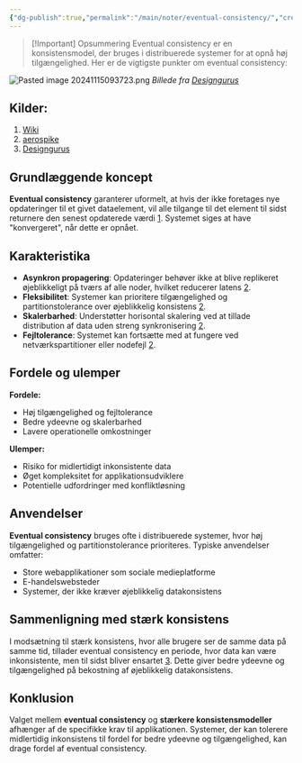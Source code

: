 ```yaml
---
{"dg-publish":true,"permalink":"/main/noter/eventual-consistency/","created":"2024-11-15T09:35:55.560+01:00"}
---
```


> [!Important] Opsummering
> Eventual consistency er en konsistensmodel, der bruges i distribuerede systemer for at opnå høj tilgængelighed. Her er de vigtigste punkter om eventual consistency:

![Pasted image 20241115093723.png](/img/user/Pasted%20image%2020241115093723.png)
*Billede fra [Designgurus](https://www.designgurus.io/answers/detail/what-is-strong-vs-eventual-consistency)*
## Kilder:
1. [Wiki](https://en.wikipedia.org/wiki/Eventual_consistency)
2. [aerospike](https://aerospike.com/glossary/eventual-consistency/)
3. [Designgurus](https://www.designgurus.io/answers/detail/what-is-strong-vs-eventual-consistency)
## Grundlæggende koncept

**Eventual consistency** garanterer uformelt, at hvis der ikke foretages nye opdateringer til et givet dataelement, vil alle tilgange til det element til sidst returnere den senest opdaterede værdi [1](https://en.wikipedia.org/wiki/Eventual_consistency). Systemet siges at have "konvergeret", når dette er opnået.

## Karakteristika

- **Asynkron propagering**: Opdateringer behøver ikke at blive replikeret øjeblikkeligt på tværs af alle noder, hvilket reducerer latens [2](https://aerospike.com/glossary/eventual-consistency/).
- **Fleksibilitet**: Systemer kan prioritere tilgængelighed og partitionstolerance over øjeblikkelig konsistens [2](https://aerospike.com/glossary/eventual-consistency/).
- **Skalerbarhed**: Understøtter horisontal skalering ved at tillade distribution af data uden streng synkronisering [2](https://aerospike.com/glossary/eventual-consistency/).
- **Fejltolerance**: Systemet kan fortsætte med at fungere ved netværkspartitioner eller nodefejl [2](https://aerospike.com/glossary/eventual-consistency/).

## Fordele og ulemper

**Fordele:**

- Høj tilgængelighed og fejltolerance
- Bedre ydeevne og skalerbarhed
- Lavere operationelle omkostninger

**Ulemper:**

- Risiko for midlertidigt inkonsistente data
- Øget kompleksitet for applikationsudviklere
- Potentielle udfordringer med konfliktløsning

## Anvendelser

**Eventual consistency** bruges ofte i distribuerede systemer, hvor høj tilgængelighed og partitionstolerance prioriteres. Typiske anvendelser omfatter:

- Store webapplikationer som sociale medieplatforme
- E-handelswebsteder
- Systemer, der ikke kræver øjeblikkelig datakonsistens

## Sammenligning med stærk konsistens

I modsætning til stærk konsistens, hvor alle brugere ser de samme data på samme tid, tillader eventual consistency en periode, hvor data kan være inkonsistente, men til sidst bliver ensartet [3](https://www.designgurus.io/answers/detail/what-is-strong-vs-eventual-consistency). Dette giver bedre ydeevne og tilgængelighed på bekostning af øjeblikkelig datakonsistens.

## Konklusion

Valget mellem **eventual consistency** og **stærkere konsistensmodeller** afhænger af de specifikke krav til applikationen. Systemer, der kan tolerere midlertidig inkonsistens til fordel for bedre ydeevne og tilgængelighed, kan drage fordel af eventual consistency.
